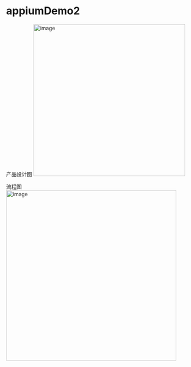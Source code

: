 # appiumDemo2
产品设计图
<img width="410" alt="image" src="https://user-images.githubusercontent.com/38313223/210793176-a74bb33a-366b-4834-8246-4984f1c70105.png">

流程图
<img width="460" alt="image" src="https://user-images.githubusercontent.com/38313223/210793130-75784a3c-7810-4075-b521-5dd30936e610.png">
